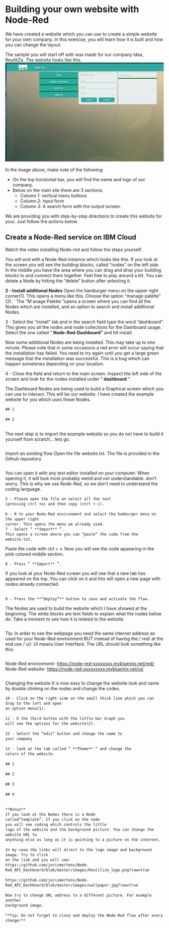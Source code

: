 # Building your own website with Node-Red

We have created a website which you can use to create a simple website for your own company. In this exercise,
you will learn how it is built and how you can change the layout. 

The sample you will start off with was made for our company idea, ReutiliZe. The website looks like this. ![ReutilizeWebsite](img/website.png)

In the image above, make note of the following:

* On the top horizontal bar, you will find the name and logo of our company.
* Below on the main site there are 3 sections.
  * Column 1: vertical menu buttons
  * Column 2: input form
  * Column 3: A search form with the output screen.

We are providing you with step-by-step directions to create this website for your. Just follow the actions
below.

## Create a Node-Red service on IBM Cloud
Watch the video installing Node-red and follow the steps yourself.

You will end with a Node-Red
instance which looks like this. If
you look at the screen you will
see the building blocks, called
“nodes” on the left side. In the
middle you have the area where
you can drag and drop your
building blocks to and connect
them together. Feel free to play
around a bit. You can delete a
Node by hitting the “delete”
button after selecting it.


**2 - Install additional Nodes**
Open the hamburger menu on the upper right
corner(1). This opens a menu like this.
Choose the option “manage palette” (2).
`
The “M anage Palette ”opens a screen where you can
find all the Nodes which are installed, and an option to
search and install additional Nodes.

3 - Select the “install” tab and in the search field
type the word “dashboard”. This gives you all the
nodes and node collections for the Dashboard
usage.
Select the one called “ **Node-Red-Dashboard”**
and hit install.


Now some additional Nodes are being installed. This may take up to one minute.
Please note that in some occasions a red error will occur saying that the installation
has failed. You need to try again until you get a large green message that the
installation was successful. This is a bug which can happen sometimes depending on
your location.

4 - Close the field and return to the main screen. Inspect the left side
of the screen and look for the nodes installed under “ **dashboard** ”.

The Dashboard Nodes are being used to build a Graphical screen
which you can use to interact. This will be our website. I have
created the example website for you which uses these Nodes.
```
## 1

## 2


```
The next step is to import the example website so you do not have to build it
yourself from scratch... lets go.
```
```
Import an existing flow
Open the file website.txt. The file is provided in the Github repository
```
```
You can open it with any text editor installed on
your computer. When opening it, it will look
most probably weird and not understandable.
don’t worry. This is why we use Node-Red, so
we don’t need to understand the coding
language.
```
5 - Please open the file an select all the text
(pressing ctrl +a) and then copy (ctrl + c).

6 - R to your Node-Red environment and select the hamburger menu on the upper right
corner. This opens the menu we already used.
7 - Select “ **Import** ”.
This opens a screen where you can “paste” the code from the website.txt.

```
Paste the code with ctrl + v. Now you will
see the code appearing in the pink colored
middle section.
```
8 - Press “ **Import** ”.

```
If you look at your Node-Red screen you will see that a new tab has appeared on the
top. You can click on it and this will open a new page with nodes already connected.
```

9 - Press the **“deploy”** button to save and activate the flow.

```
The Nodes are used to build the website which I have showed at the beginning. The
white blocks are text fields to explain what the nodes below do. Take a moment to
see how it is related to the website.
```
```
Tip: In order to see the webpage you need the same internet address as used for
your Node-Red environment BUT instead of having the / red/ at the end use / ui/.
UI means User Interface. The URL should look something like this:
```
```
Node-Red environment- https://node-red-xxxxxxxx.mybluemix.net/red/
Node-Red website- https://node-red-xxxxxxxxx.mybluemix.net/ui/
```
```
Changing the website
It is now easy to change the website look and name by double clinking on the nodes
and change the codes.
```
10 - Click on the right side on the small thick line which you can drag to the left and open
an option menu(1).

11 - O the third button with the little bar Graph you
will see the options for the website(2).

12 - Select the “edit” button and change the name to
your company

13 - look at the tab called “ **Theme** ” and change the
colors of the website.

## 1

## 2

## 3

## 4


**Bonus**
If you look at the Nodes there is a Node
called”template”. If you click on the node
you will see coding which controls the little
logo of the website and the background picture. You can change the website URL to
anything else as long as it is pointing to a picture on the internet.

In my case the links will direct to the logo image and background image. Try to click
on the link and you will see:
https://github.com/jorismertens/Node-Red_API_Dashboard/blob/master/images/Reutilize_logo.png?raw=true

https://github.com/jorismertens/Node-Red_API_Dashboard/blob/master/images/wallpaper.jpg?raw=true

Now try to change URL address to a different picture. For example another
background image.

**Tip: Do not forget to close and deploy the Node-Red flow after every change!**


